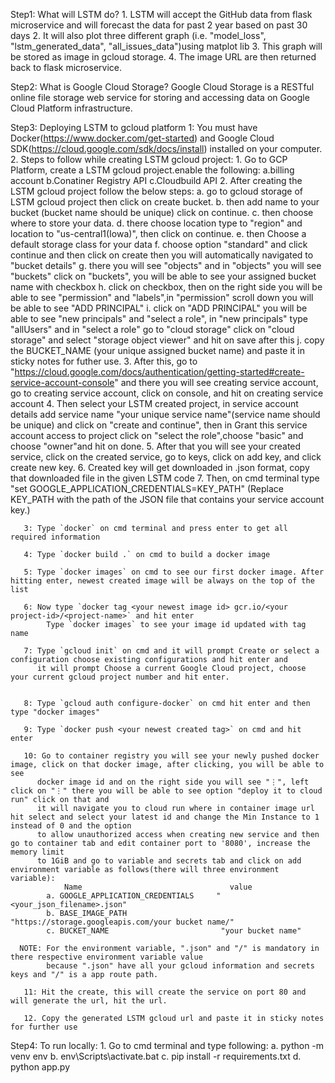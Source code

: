 
Step1: What will LSTM do?
      1. LSTM will accept the GitHub data from flask microservice and will forecast the data for past 2 year based on past 30 days
      2. It will also plot three different graph (i.e.  "model_loss", "lstm_generated_data", "all_issues_data")using matplot lib 
      3. This graph will be stored as image in gcloud storage.
      4. The image URL are then returned back to flask microservice.

Step2: What is Google Cloud Storage?
       Google Cloud Storage is a RESTful online file storage web service for storing and accessing data on Google Cloud
       Platform infrastructure.    


Step3: Deploying LSTM to gcloud platform
       1: You must have Docker(https://www.docker.com/get-started) and Google Cloud SDK(https://cloud.google.com/sdk/docs/install) 
           installed on your computer.  
       2. Steps to follow while creating LSTM gcloud project:
            1. Go to GCP Platform, create a LSTM gcloud project.enable the following:
               a.billing account
               b.Conatiner Registry API
               c.Cloudbuild API
            2. After creating the LSTM gcloud project follow the below steps:
               a. go to gcloud storage of LSTM gcloud project then click on create bucket.
               b. then add name to your bucket (bucket name should be unique) click on continue.
               c. then choose where to store your data.
               d. there choose location type to "region" and location to "us-central1(Iowa)", then click on continue.
               e. then Choose a default storage class for your data
               f. choose option "standard" and click continue and then click on create then you will automatically navigated to "bucket details"
               g. there you will see "objects" and in "objects" you will see "buckets" click on "buckets", you will be able to see your assigned bucket name with checkbox
               h. click on checkbox, then on the right side you will be able to see "permission" and "labels",in "permission" scroll down you will be able to see
                  "ADD PRINCIPAL" 
               i. click on "ADD PRINCIPAL" you will be able to see "new principals" and "select a role", in "new principals" type "allUsers" and in 
                  "select a role" go to "cloud storage" click on "cloud storage" and select "storage object viewer" and hit on save after this
               j.  copy the BUCKET_NAME (your unique assigned bucket name) and paste it in sticky notes for futher use.
            3. After this, go to "https://cloud.google.com/docs/authentication/getting-started#create-service-account-console"  and 
               there you will see creating service account, go to creating service account, click on console, and hit on creating service account
            4. Then select your LSTM created project, in service account details add service name "your unique service name"(service name should be unique) and click on "create and 
               continue", then in Grant this service account access to project click on "select the role",choose "basic" and choose "owner"and hit on done.
            5. After that you will see your created service, click on the created service, go to keys, click on add key, and click create new key.
            6. Created key will get downloaded in .json format, copy that downloaded file in the given LSTM code
            7. Then, on cmd terminal type "set GOOGLE_APPLICATION_CREDENTIALS=KEY_PATH" (Replace KEY_PATH with the path of the JSON file that contains your service account key.)

       3: Type `docker` on cmd terminal and press enter to get all required information

       4: Type `docker build .` on cmd to build a docker image

       5: Type `docker images` on cmd to see our first docker image. After hitting enter, newest created image will be always on the top of the list

       6: Now type `docker tag <your newest image id> gcr.io/<your project-id>/<project-name>` and hit enter 
            Type `docker images` to see your image id updated with tag name

       7: Type `gcloud init` on cmd and it will prompt Create or select a configuration choose existing configurations and hit enter and
          it will prompt Choose a current Google Cloud project, choose your current gcloud project number and hit enter.
          

       8: Type `gcloud auth configure-docker` on cmd hit enter and then type "docker images"

       9: Type `docker push <your newest created tag>` on cmd and hit enter

       10: Go to container registry you will see your newly pushed docker image, click on that docker image, after clicking, you will be able to see
          docker image id and on the right side you will see "⋮", left click on "⋮" there you will be able to see option "deploy it to cloud run" click on that and 
          it will navigate you to cloud run where in container image url hit select and select your latest id and change the Min Instance to 1 instead of 0 and the option 
          to allow unauthorized access when creating new service and then go to container tab and edit container port to '8080', increase the memory limit 
          to 1GiB and go to variable and secrets tab and click on add environment variable as follows(there will three environment variable):
                Name                                 value  
            a. GOOGLE_APPLICATION_CREDENTIALS     "<your_json_filename>.json"
            b. BASE_IMAGE_PATH                    "https://storage.googleapis.com/your bucket name/"
            c. BUCKET_NAME                         "your bucket name"
            
      NOTE: For the environment variable, ".json" and "/" is mandatory in there respective environment variable value
            because ".json" have all your gcloud information and secrets keys and "/" is a app route path.

       11: Hit the create, this will create the service on port 80 and will generate the url, hit the url.

       12. Copy the generated LSTM gcloud url and paste it in sticky notes for further use

     
Step4: To run locally:
       1. Go to cmd terminal and type following:
        a. python -m venv env
        b. env\Scripts\activate.bat
        c. pip install -r requirements.txt
        d. python app.py  